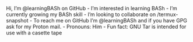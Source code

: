 Hi, I’m @learningBASh on GitHub - I’m interested in learning BASh - I’m currently growing my BASh skill - I’m looking to collaborate on /termux-snapshot - To reach me on GitHub I’m @learningBASh and if you have GPG ask for my Proton mail. - Pronouns: Him - Fun fact: GNU Tar is intended for use with a casette tape

<!---
learningBASh/learningBASh is a ✨ special ✨ repository because its `README.md` (this file) appears on your GitHub profile.
You can click the Preview link to take a look at your changes.
--->


<!---
learningBASh/learningBASh is a ✨ special ✨ repository because its `README.md` (this file) appears on your GitHub profile.
You can click the Preview link to take a look at your changes.
--->
